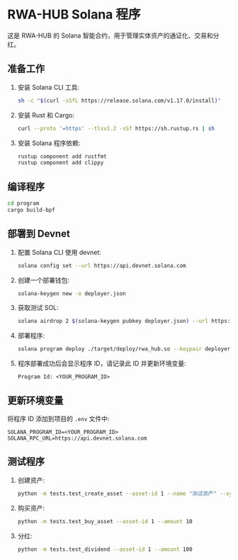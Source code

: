 # RWA-HUB Solana 程序

这是 RWA-HUB 的 Solana 智能合约，用于管理实体资产的通证化、交易和分红。

## 准备工作

1. 安装 Solana CLI 工具:
   ```bash
   sh -c "$(curl -sSfL https://release.solana.com/v1.17.0/install)"
   ```

2. 安装 Rust 和 Cargo:
   ```bash
   curl --proto '=https' --tlsv1.2 -sSf https://sh.rustup.rs | sh
   ```

3. 安装 Solana 程序依赖:
   ```bash
   rustup component add rustfmt
   rustup component add clippy
   ```

## 编译程序

```bash
cd program
cargo build-bpf
```

## 部署到 Devnet

1. 配置 Solana CLI 使用 devnet:
   ```bash
   solana config set --url https://api.devnet.solana.com
   ```

2. 创建一个部署钱包:
   ```bash
   solana-keygen new -o deployer.json
   ```

3. 获取测试 SOL:
   ```bash
   solana airdrop 2 $(solana-keygen pubkey deployer.json) --url https://api.devnet.solana.com
   ```

4. 部署程序:
   ```bash
   solana program deploy ./target/deploy/rwa_hub.so --keypair deployer.json
   ```

5. 程序部署成功后会显示程序 ID，请记录此 ID 并更新环境变量:
   ```
   Program Id: <YOUR_PROGRAM_ID>
   ```

## 更新环境变量

将程序 ID 添加到项目的 `.env` 文件中:

```
SOLANA_PROGRAM_ID=<YOUR_PROGRAM_ID>
SOLANA_RPC_URL=https://api.devnet.solana.com
```

## 测试程序

1. 创建资产:
   ```bash
   python -m tests.test_create_asset --asset-id 1 --name "测试资产" --symbol "TEST" --supply 1000
   ```

2. 购买资产:
   ```bash
   python -m tests.test_buy_asset --asset-id 1 --amount 10
   ```

3. 分红:
   ```bash
   python -m tests.test_dividend --asset-id 1 --amount 100
   ``` 